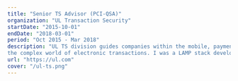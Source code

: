 ```yaml
---
title: "Senior TS Advisor (PCI-QSA)"
organization: "UL Transaction Security"
startDate: "2015-10-01"
endDate: "2018-03-01"
period: "Oct 2015 - Mar 2018"
description: "UL TS division guides companies within the mobile, payments and transit domains through
the complex world of electronic transactions. I was a LAMP stack developer and PCI assessor for payment applications."
url: "https://ul.com"
cover: "/ul-ts.png"
---
```

